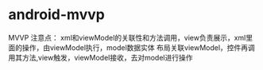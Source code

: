 # android-mvvp
 MVVP 
 注意点：
 xml和viewModel的关联性和方法调用，view负责展示，xml里面的操作，由viewModel执行，model数据实体
 布局关联viewModel，控件再调用其方法,view触发，viewModel接收，去对model进行操作
